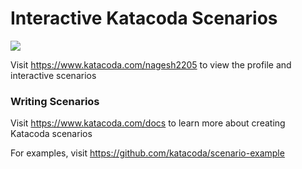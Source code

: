# Interactive Katacoda Scenarios

[![](http://shields.katacoda.com/katacoda/nagesh2205/count.svg)](https://www.katacoda.com/nagesh2205 "Get your profile on Katacoda.com")

Visit https://www.katacoda.com/nagesh2205 to view the profile and interactive scenarios

### Writing Scenarios
Visit https://www.katacoda.com/docs to learn more about creating Katacoda scenarios

For examples, visit https://github.com/katacoda/scenario-example
